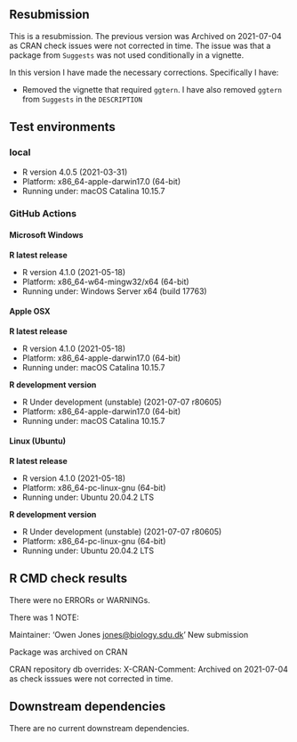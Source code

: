 ## Resubmission

This is a resubmission. 
The previous version was Archived on 2021-07-04 as CRAN check issues were not corrected in time. The issue was that a package from `Suggests` was not used conditionally in a vignette.

In this version I have made the necessary corrections. Specifically I have:

* Removed the vignette that required `ggtern`. I have also removed `ggtern` from `Suggests` in the `DESCRIPTION`

## Test environments

### local

- R version 4.0.5 (2021-03-31)
- Platform: x86_64-apple-darwin17.0 (64-bit)
- Running under: macOS Catalina 10.15.7

### GitHub Actions

#### Microsoft Windows

__R latest release__

- R version 4.1.0 (2021-05-18)
- Platform: x86_64-w64-mingw32/x64 (64-bit)
- Running under: Windows Server x64 (build 17763)

#### Apple OSX

__R latest release__

- R version 4.1.0 (2021-05-18)
- Platform: x86_64-apple-darwin17.0 (64-bit)
- Running under: macOS Catalina 10.15.7

__R development version__

- R Under development (unstable) (2021-07-07 r80605)
- Platform: x86_64-apple-darwin17.0 (64-bit)
- Running under: macOS Catalina 10.15.7

#### Linux (Ubuntu)

__R latest release__

- R version 4.1.0 (2021-05-18)
- Platform: x86_64-pc-linux-gnu (64-bit)
- Running under: Ubuntu 20.04.2 LTS

__R development version__

- R Under development (unstable) (2021-07-07 r80605)
- Platform: x86_64-pc-linux-gnu (64-bit)
- Running under: Ubuntu 20.04.2 LTS


## R CMD check results

There were no ERRORs or WARNINGs.

There was 1 NOTE:

Maintainer: ‘Owen Jones <jones@biology.sdu.dk>’
New submission

Package was archived on CRAN

CRAN repository db overrides:
  X-CRAN-Comment: Archived on 2021-07-04 as check isssues were not
    corrected in time.

## Downstream dependencies

There are no current downstream dependencies.

